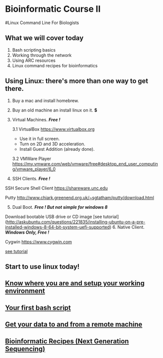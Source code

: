 Bioinformatic Course II
===================

#Linux Command Line For Biologists

## What we will cover today

1. Bash scripting basics
2. Working through the network
3. Using ARC resources
4. Linux command recipes for bioinformatics

## Using Linux: there's more than one way to get there.
 
1. Buy a mac and install homebrew. **$$$$**
2. Buy an old machine an install linux on it. **$**
3. Virtual Machines. **_Free !_**

    3.1 VirtualBox https://www.virtualbox.org
    
     * Use it in full screen.
     * Turn on 2D and 3D acceleration.
     * Install Guest Addition (already done).
        
    3.2 VMWare Player https://my.vmware.com/web/vmware/free#desktop_end_user_computing/vmware_player/6_0
  
4. SSH Clients. **_Free !_**

  SSH Secure Shell Client https://shareware.unc.edu
  
  Putty http://www.chiark.greenend.org.uk/~sgtatham/putty/download.html

5. Dual Boot. **_Free ! But not simple for windows 8_**

  Download bootable USB drive or CD image
  [see tutorial] (http://askubuntu.com/questions/221835/installing-ubuntu-on-a-pre-installed-windows-8-64-bit-system-uefi-supported)
6. Native Client. **_Windows Only, Free !_**

  Cygwin https://www.cygwin.com
  
  [see tutorial](http://x.cygwin.com/docs/ug/setup-cygwin-x-installing.html)

## Start to use linux today!

## [Know where you are and setup your working environment](SimpleSteps.md)

## [Your first bash script](BashTutorial.md)

## [Get your data to and from a remote machine](WorkWithHKSP.md)

## [Bioinformatic Recipes (Next Generation Sequencing)](BioinfoBashRecipes.md)





